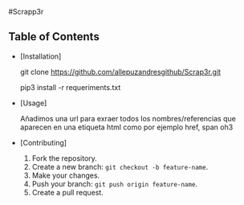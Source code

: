 #Scrapp3r

## Table of Contents
- [Installation]

 	git clone https://github.com/allepuzandresgithub/Scrap3r.git

	pip3 install -r requeriments.txt

- [Usage]

	Añadimos una url para exraer todos los nombres/referencias que aparecen en una etiqueta html como por ejemplo href, span oh3

- [Contributing]

	1. Fork the repository.
	2. Create a new branch: `git checkout -b feature-name`.
	3. Make your changes.
	4. Push your branch: `git push origin feature-name`.
	5. Create a pull request.	
